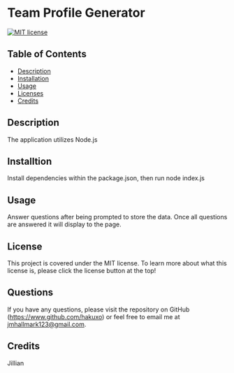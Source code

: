 # Team Profile Generator

  [![MIT license](https://img.shields.io/badge/License-MIT-blue.svg)](https://www.mit.edu/~amini/LICENSE.md)
  ## Table of Contents
  * [Description](#description)
  * [Installation](#installation)
  * [Usage](#usage)
  * [Licenses](#licenses)
  * [Credits](#questions)
  
  ## Description
  The application utilizes Node.js

  ## Installtion
  Install dependencies within the package.json, then run node index.js

  ## Usage
  Answer questions after being prompted to store the data. Once all questions are answered it will display to the page.

  ## License 
  This project is covered under the MIT license. To learn more about what this license is, please click the license button at the top!


  ## Questions 
  If you have any questions, please visit the repository on GitHub (https://www.github.com/hakuxo) or feel free to email me at jmhallmark123@gmail.com.

  ## Credits
  Jillian
